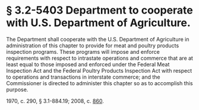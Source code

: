 # § 3.2-5403 Department to cooperate with U.S. Department of Agriculture.

<p>The Department shall cooperate with the U.S. Department of Agriculture in administration of this chapter to provide for meat and poultry products inspection programs. These programs will impose and enforce requirements with respect to intrastate operations and commerce that are at least equal to those imposed and enforced under the Federal Meat Inspection Act and the Federal Poultry Products Inspection Act with respect to operations and transactions in interstate commerce; and the Commissioner is directed to administer this chapter so as to accomplish this purpose.</p><p>1970, c. 290, § 3.1-884.19; 2008, c. <a href='http://lis.virginia.gov/cgi-bin/legp604.exe?081+ful+CHAP0860'>860</a>.</p>